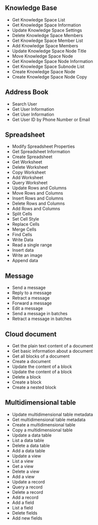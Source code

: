 ## Knowledge Base
- Get Knowledge Space List
- Get Knowledge Space Information
- Update Knowledge Space Settings
- Delete Knowledge Space Members
- Get Knowledge Space Member List
- Add Knowledge Space Members
- Update Knowledge Space Node Title
- Move Knowledge Space Node
- Get Knowledge Space Node Information
- Get Knowledge Space Subnode List
- Create Knowledge Space Node
- Create Knowledge Space Node Copy
## Address Book
- Search User
- Get User Information
- Get User Information
- Get User ID by Phone Number or Email
## Spreadsheet
- Modify Spreadsheet Properties
- Get Spreadsheet Information
- Create Spreadsheet
- Get Worksheet
- Delete Worksheet
- Copy Worksheet
- Add Worksheet
- Query Worksheet
- Update Rows and Columns
- Move Rows and Columns
- Insert Rows and Columns
- Delete Rows and Columns
- Add Rows and Columns
- Split Cells
- Set Cell Style
- Replace Cells
- Merge Cells
- Find Cells
- Write Data
- Read a single range
- Insert data
- Write an image
- Append data
## Message
- Send a message
- Reply to a message
- Retract a message
- Forward a message
- Edit a message
- Send a message in batches
- Retract a message in batches
## Cloud document
- Get the plain text content of a document
- Get basic information about a document
- Get all blocks of a document
- Create a document
- Update the content of a block
- Update the content of a block
- Delete a block
- Create a block
- Create a nested block
## Multidimensional table
- Update multidimensional table metadata
- Get multidimensional table metadata
- Create a multidimensional table
- Copy a multidimensional table
- Update a data table
- List a data table
- Delete a data table
- Add a data table
- Update a view
- List a view
- Get a view
- Delete a view
- Add a view
- Update a record
- Query a record
- Delete a record
- Add a record
- Add a field
- List a field
- Delete fields
- Add new fields
